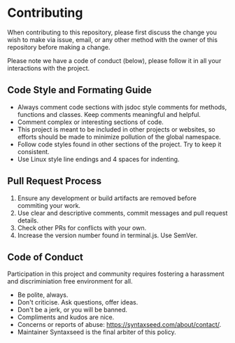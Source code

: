 # Contributing

When contributing to this repository, please first discuss the change you wish to make via issue, email, or any other method with the owner of this repository before making a change.

Please note we have a code of conduct (below), please follow it in all your interactions with the project.

## Code Style and Formating Guide

- Always comment code sections with jsdoc style comments for methods, functions and classes. Keep comments
meaningful and helpful.
- Comment complex or interesting sections of code.
- This project is meant to be included in other projects or websites, so efforts should be made to minimize pollution of the global namespace.
- Follow code styles found in other sections of the project. Try to keep it consistent.
- Use Linux style line endings and 4 spaces for indenting.

## Pull Request Process

1. Ensure any development or build artifacts are removed before commiting your work.
2. Use clear and descriptive comments, commit messages and pull request details.
3. Check other PRs for conflicts with your own.
4. Increase the version number found in terminal.js. Use SemVer.

## Code of Conduct

Participation in this project and community requires fostering a harassment and discriminiation free environment for all.

- Be polite, always.
- Don't criticise. Ask questions, offer ideas.
- Don't be a jerk, or you will be banned.
- Compliments and kudos are nice.
- Concerns or reports of abuse: https://syntaxseed.com/about/contact/.
- Maintainer Syntaxseed is the final arbiter of this policy.
